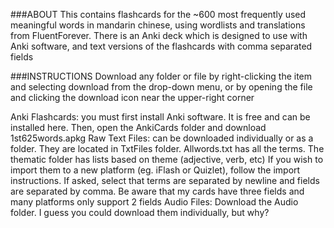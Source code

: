 ###ABOUT
This contains flashcards for the ~600 most frequently used meaningful words in mandarin chinese, using wordlists and translations from FluentForever. There is an Anki deck which is designed to use with Anki software, and text versions of the flashcards with comma separated fields

###INSTRUCTIONS
Download any folder or file by right-clicking the item and selecting download from the drop-down menu, or by opening the file and clicking the download icon near the upper-right corner

Anki Flashcards: you must first install Anki software. It is free and can be installed here. Then, open the AnkiCards folder and download 1st625words.apkg
Raw Text Files: can be downloaded individually or as a folder.
They are located in TxtFiles folder. Allwords.txt has all the terms. The thematic folder has lists based on theme (adjective, verb, etc)
If you wish to import them to a new platform (eg. iFlash or Quizlet), follow the import instructions. If asked, select that terms are separated by newline and fields are separated by comma. Be aware that my cards have three fields and many platforms only support 2 fields
Audio Files: Download the Audio folder. I guess you could download them individually, but why?
